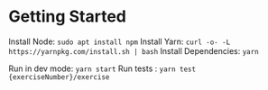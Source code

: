 # Getting Started

Install Node: `sudo apt install npm`
Install Yarn: `curl -o- -L https://yarnpkg.com/install.sh | bash`
Install Dependencies: `yarn`

Run in dev mode: `yarn start`
Run tests : `yarn test {exerciseNumber}/exercise`

